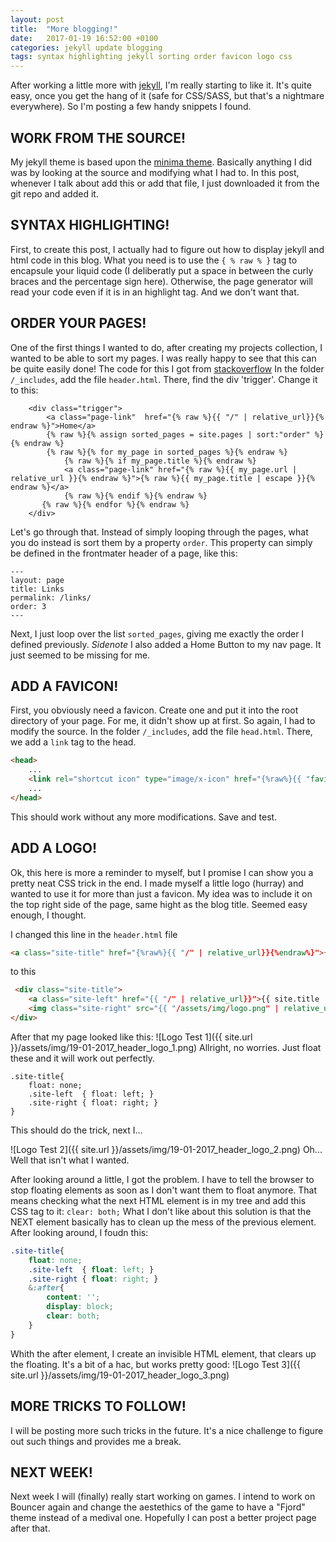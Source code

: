 ```yaml
---
layout: post
title:  "More blogging!"
date:   2017-01-19 16:52:00 +0100
categories: jekyll update blogging
tags: syntax highlighting jekyll sorting order favicon logo css
---
```

After working a little more with [jekyll](https://jekyllrb.com/), I'm really starting to like it. It's quite easy, once you get the hang of it (safe for CSS/SASS, but that's a nightmare everywhere).
So I'm posting a few handy snippets I found.
## WORK FROM THE SOURCE!
My jekyll theme is based upon the [minima theme](https://github.com/jekyll/minima). Basically anything I did was by looking at the source and modifying what I had to.
In this post, whenever I talk about add this or add that file, I just downloaded it from the git repo and added it.
## SYNTAX HIGHLIGHTING!
First, to create this post, I actually had to figure out how to display jekyll and html code in this blog. What you need is to use the ```{ % raw % }``` tag to encapsule your liquid code (I deliberatly put a space in between the curly braces and the percentage sign here). Otherwise, the page generator will read your code even if it is in an highlight tag. And we don't want that.
## ORDER YOUR PAGES!
One of the first things I wanted to do, after creating my projects collection, I wanted to be able to sort my pages. I was really happy to see that this can be quite easily done!
The code for this I got from [stackoverflow](http://stackoverflow.com/a/33983971)
In the folder ```/_includes```, add the file ```header.html```. There, find the div 'trigger'. Change it to this:
```html{% raw %}
    <div class="trigger">
        <a class="page-link"  href="{% raw %}{{ "/" | relative_url}}{% endraw %}">Home</a>
        {% raw %}{% assign sorted_pages = site.pages | sort:"order" %}{% endraw %}
        {% raw %}{% for my_page in sorted_pages %}{% endraw %}
            {% raw %}{% if my_page.title %}{% endraw %}
            <a class="page-link" href="{% raw %}{{ my_page.url | relative_url }}{% endraw %}">{% raw %}{{ my_page.title | escape }}{% endraw %}</a>
            {% raw %}{% endif %}{% endraw %}
       {% raw %}{% endfor %}{% endraw %}
    </div>
```
Let's go through that. Instead of simply looping through the pages, what you do instead is sort them by a property ```order```. This property can simply be defined in the frontmater header of a page, like this:
```
---
layout: page
title: Links
permalink: /links/
order: 3
---
```
Next, I just loop over the list ```sorted_pages```, giving me exactly the order I defined previously.
*Sidenote* I also added a Home Button to my nav page. It just seemed to be missing for me.
## ADD A FAVICON!
First, you obviously need a favicon. Create one and put it into the root directory of your page.
For me, it didn't show up at first. So again, I had to modify the source. In the folder ```/_includes```, add the file ```head.html```. There, we add a ```link``` tag to the head.
```html
<head>
    ...
    <link rel="shortcut icon" type="image/x-icon" href="{%raw%}{{ "favicon.ico" | relative_url }}?{%endraw%}">
    ...
</head>
```
This should work without any more modifications. Save and test.
## ADD A LOGO!
Ok, this here is more a reminder to myself, but I promise I can show you a pretty neat CSS trick in the end.
I made myself a little logo (hurray) and wanted to use it for more than just a favicon. My idea was to include it on the top right side of the page, same hight as the blog title. Seemed easy enough, I thought.

I changed this line in the ```header.html``` file
```html
<a class="site-title" href="{%raw%}{{ "/" | relative_url}}{%endraw%}">{%raw%}{{ site.title | escape }}{%endraw%}</a>
```
to this
```html
 <div class="site-title">
    <a class="site-left" href="{{ "/" | relative_url}}">{{ site.title | escape }}</a>
    <img class="site-right" src="{{ "/assets/img/logo.png" | relative_url }}" alt="logo" >
</div>
```
After that my page looked like this:
![Logo Test 1]({{ site.url }}/assets/img/19-01-2017_header_logo_1.png)
Allright, no worries. Just float these and it will work out perfectly.
```sscss
.site-title{
    float: none;
    .site-left  { float: left; }
    .site-right { float: right; }
}
```
This should do the trick, next I...

![Logo Test 2]({{ site.url }}/assets/img/19-01-2017_header_logo_2.png)
Oh... Well that isn't what I wanted.

After looking around a little, I got the problem. I have to tell the browser to stop floating elements as soon as I don't want them to float anymore. That means checking what the next HTML element is in my tree and add this CSS tag to it: ```clear: both;```
What I don't like about this solution is that the NEXT element basically has to clean up the mess of the previous element. 
After looking around, I foudn this:
```scss
.site-title{
    float: none;
    .site-left  { float: left; }
    .site-right { float: right; }
    &:after{
        content: '';
        display: block;
        clear: both;
    }
}

```
Whith the after element, I create an invisible HTML element, that clears up the floating. It's a bit of a hac, but works pretty good:
![Logo Test 3]({{ site.url }}/assets/img/19-01-2017_header_logo_3.png)
## MORE TRICKS TO FOLLOW!
I will be posting more such tricks in the future. It's a nice challenge to figure out such things and provides me a break.
## NEXT WEEK!
Next week I will (finally) really start working on games. I intend to work on Bouncer again and change the aestethics of the game to have a "Fjord" theme instead of a medival one.
Hopefully I can post a better project page after that.